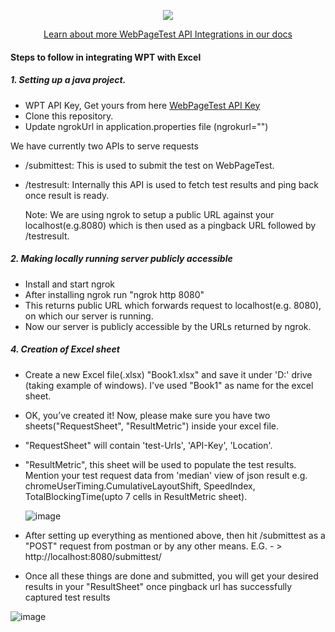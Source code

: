<p align="center">
  <img width="" height="" src="https://camo.githubusercontent.com/3304d6a9fa86ba25fbbf14d7b31bb44382733b3292411f3f16ffa956e5c1a8a0/68747470733a2f2f646f63732e77656270616765746573742e6f72672f696d672f7770742d6e6176792d6c6f676f2e706e67">
</p>

<p align = "center">
   <a href="https://docs.webpagetest.org/api/integrations/#officially-supported-integrations">Learn about more WebPageTest API Integrations in our docs</a> 
   </p>
   
#### Steps to follow in integrating WPT with Excel

##### 1. Setting up a java project.
  * WPT API Key, Get yours from here [WebPageTest API Key](https://app.webpagetest.org/ui/entry/wpt/signup?enableSub=true&utm_source=docs&utm_medium=github&utm_campaign=slackbot&utm_content=account)
  * Clone this repository.
  * Update ngrokUrl in application.properties file (ngrokurl="")
  
  
 We have currently two APIs to serve requests
* /submittest: This is used to submit the test on WebPageTest.
* /testresult: Internally this API is used to fetch test results and ping back once result is ready.
  
  Note: We are using ngrok to setup a public URL against your localhost(e.g.8080) which is then used as a pingback URL followed by /testresult.

##### 2. Making locally running server publicly accessible
 * Install and start ngrok
 * After installing ngrok run "ngrok http 8080"
 * This returns public URL which forwards request to localhost(e.g. 8080), on which our server is running.
 * Now our server is publicly accessible by the URLs returned by ngrok.

##### 4. Creation of Excel sheet
 * Create a new Excel file(.xlsx) "Book1.xlsx" and save it under 'D:' drive (taking example of windows). I've used "Book1" as name for the excel sheet.

 * OK, you’ve created it! Now, please make sure you have two sheets("RequestSheet", "ResultMetric") inside your excel file.

 * "RequestSheet" will contain 'test-Urls', 'API-Key', 'Location'. 
 
 * "ResultMetric", this sheet will be used to populate the test results. Mention your test request data from 'median' view of json result e.g. chromeUserTiming.CumulativeLayoutShift, SpeedIndex, TotalBlockingTime(upto 7 cells in ResultMetric sheet).

   ![image](https://user-images.githubusercontent.com/81590480/126377055-65c1dfd2-cde5-40e6-a954-11da93b5df3e.png)
 

 * After setting up everything as mentioned above, then hit /submittest as a "POST" request from postman or by any other means.
   E.G. - > http://localhost:8080/submittest/

 * Once all these things are done and submitted, you will get your desired results in your "ResultSheet" once pingback url has successfully captured test results
   

  ![image](https://user-images.githubusercontent.com/81590480/126377200-947609df-9963-4ad9-9cb6-c6e2674e11ab.png)
